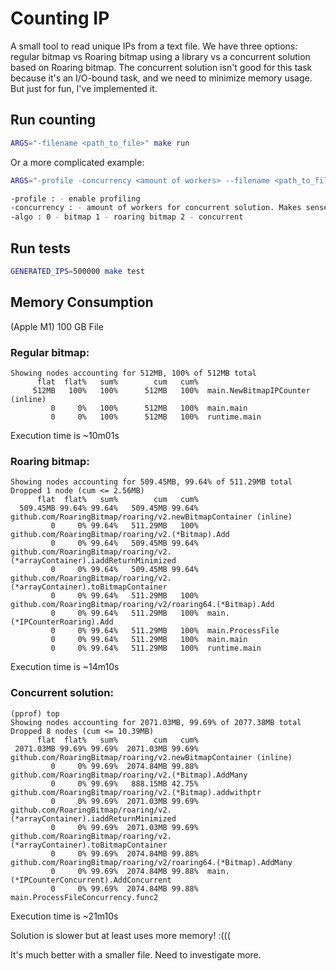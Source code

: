 # Counting IP

A small tool to read unique IPs from a text file.
We have three options: regular bitmap vs Roaring bitmap using a library vs a concurrent solution based on Roaring bitmap.
The concurrent solution isn't good for this task because it's an I/O-bound task, and we need to minimize memory usage.
But just for fun, I've implemented it.

## Run counting
```bash
ARGS="-filename <path_to_file>" make run
```
Or a more complicated example:
```bash
ARGS="-profile -concurrency <amount of workers> --filename <path_to_file>  -algo <algoritm>" make run

-profile : - enable profiling
-concurrency : - amount of workers for concurrent solution. Makes sense only for concurrent solution
-algo : 0 - bitmap 1 - roaring bitmap 2 - concurrent

````

## Run tests
```bash
GENERATED_IPS=500000 make test
```

## Memory Consumption
(Apple M1) 100 GB File

### Regular bitmap:
```
Showing nodes accounting for 512MB, 100% of 512MB total
      flat  flat%   sum%        cum   cum%
     512MB   100%   100%      512MB   100%  main.NewBitmapIPCounter (inline)
         0     0%   100%      512MB   100%  main.main
         0     0%   100%      512MB   100%  runtime.main
```
Execution time is ~10m01s

### Roaring bitmap:
```
Showing nodes accounting for 509.45MB, 99.64% of 511.29MB total
Dropped 1 node (cum <= 2.56MB)
      flat  flat%   sum%        cum   cum%
  509.45MB 99.64% 99.64%   509.45MB 99.64%  github.com/RoaringBitmap/roaring/v2.newBitmapContainer (inline)
         0     0% 99.64%   511.29MB   100%  github.com/RoaringBitmap/roaring/v2.(*Bitmap).Add
         0     0% 99.64%   509.45MB 99.64%  github.com/RoaringBitmap/roaring/v2.(*arrayContainer).iaddReturnMinimized
         0     0% 99.64%   509.45MB 99.64%  github.com/RoaringBitmap/roaring/v2.(*arrayContainer).toBitmapContainer
         0     0% 99.64%   511.29MB   100%  github.com/RoaringBitmap/roaring/v2/roaring64.(*Bitmap).Add
         0     0% 99.64%   511.29MB   100%  main.(*IPCounterRoaring).Add
         0     0% 99.64%   511.29MB   100%  main.ProcessFile
         0     0% 99.64%   511.29MB   100%  main.main
         0     0% 99.64%   511.29MB   100%  runtime.main
```
Execution time is ~14m10s


### Concurrent solution:
```
(pprof) top
Showing nodes accounting for 2071.03MB, 99.69% of 2077.38MB total
Dropped 8 nodes (cum <= 10.39MB)
      flat  flat%   sum%        cum   cum%
 2071.03MB 99.69% 99.69%  2071.03MB 99.69%  github.com/RoaringBitmap/roaring/v2.newBitmapContainer (inline)
         0     0% 99.69%  2074.84MB 99.88%  github.com/RoaringBitmap/roaring/v2.(*Bitmap).AddMany
         0     0% 99.69%   888.15MB 42.75%  github.com/RoaringBitmap/roaring/v2.(*Bitmap).addwithptr
         0     0% 99.69%  2071.03MB 99.69%  github.com/RoaringBitmap/roaring/v2.(*arrayContainer).iaddReturnMinimized
         0     0% 99.69%  2071.03MB 99.69%  github.com/RoaringBitmap/roaring/v2.(*arrayContainer).toBitmapContainer
         0     0% 99.69%  2074.84MB 99.88%  github.com/RoaringBitmap/roaring/v2/roaring64.(*Bitmap).AddMany
         0     0% 99.69%  2074.84MB 99.88%  main.(*IPCounterConcurrent).AddConcurrent
         0     0% 99.69%  2074.84MB 99.88%  main.ProcessFileConcurrency.func2
```
Execution time is ~21m10s

Solution is slower but at least uses more memory! :(((

It's much better with a smaller file. Need to investigate more.